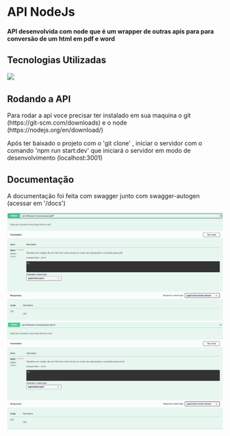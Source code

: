 <h1>API NodeJs</h1>
<h4>API desenvolvida com node que é um wrapper de outras apis para para conversão de um html em pdf e word</h4>
<h2>Tecnologias Utilizadas</h2>
<div style="display: inline_block">
  <img src="https://img.shields.io/badge/JavaScript-F7DF1E?style=for-the-badge&logo=javascript&logoColor=black">
 </div>
<h2>Rodando a API</h2>
<p>Para rodar a api voce precisar ter instalado em sua maquina o git (https://git-scm.com/downloads) e o node (https://nodejs.org/en/download/) <p/>
<p>Após ter baixado o projeto com o 'git clone' , iniciar o servidor com o comando 'npm run start:dev' que iniciará o servidor em modo de desenvolvimento (localhost:3001)</p>
<h2>Documentação</h2>
<p>A documentação foi feita com swagger junto com swagger-autogen (acessar em '/docs')</p>
<img margin-bottom="20px" src="github_assets/swagger1.PNG">
<img margin-bottom="20px" src="github_assets/swagger2.PNG">
